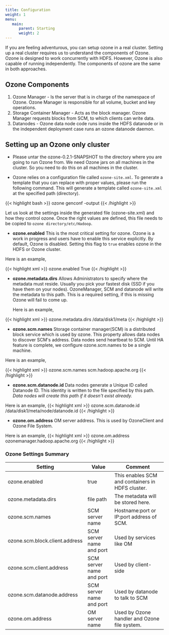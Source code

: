 ```yaml
---
title: Configuration
weight: 1
menu:
   main:
      parent: Starting
      weight: 2
---
```

<!---
  Licensed under the Apache License, Version 2.0 (the "License");
  you may not use this file except in compliance with the License.
  You may obtain a copy of the License at

   http://www.apache.org/licenses/LICENSE-2.0

  Unless required by applicable law or agreed to in writing, software
  distributed under the License is distributed on an "AS IS" BASIS,
  WITHOUT WARRANTIES OR CONDITIONS OF ANY KIND, either express or implied.
  See the License for the specific language governing permissions and
  limitations under the License. See accompanying LICENSE file.
-->




If you are feeling adventurous, you can setup ozone in a real cluster.
Setting up a real cluster requires us to understand the components of Ozone.
Ozone is designed to work concurrently with HDFS. However, Ozone is also
capable of running independently. The components of ozone are the same in both approaches.

## Ozone Components

1. Ozone Manager - Is the server that is in charge of the namespace of Ozone. Ozone Manager is responsible for all volume, bucket and key operations.
2. Storage Container Manager - Acts as the block manager. Ozone Manager
requests blocks from SCM, to which clients can write data.
3. Datanodes - Ozone data node code runs inside the HDFS datanode or in the independent deployment case runs an ozone datanode daemon.




## Setting up an Ozone only cluster

* Please untar the  ozone-0.2.1-SNAPSHOT to the directory where you are going
to run Ozone from. We need Ozone jars on all machines in the cluster. So you
need to do this on all machines in the cluster.

* Ozone relies on a configuration file called ```ozone-site.xml```. To
generate a template that you can replace with proper values, please run the
following command. This will generate a template called ```ozone-site.xml``` at
the specified path (directory).

{{< highlight bash >}}
ozone genconf -output <path>
{{< /highlight >}}

Let us look at the settings inside the generated file (ozone-site.xml)  and
how they control ozone. Once the right values are defined, this file
needs to be copied to ```ozone directory/etc/Hadoop```.


* **ozone.enabled** This is the most critical setting for ozone.
Ozone is a work in progress and users have to enable this service explicitly.
By default, Ozone is disabled. Setting this flag to `true` enables ozone in the
HDFS or Ozone cluster.

Here is an example,

{{< highlight xml >}}
    <property>
       <name>ozone.enabled</name>
       <value>True</value>
    </property>
{{< /highlight >}}

* **ozone.metadata.dirs** Allows Administrators to specify where the
 metadata must reside. Usually you pick your fastest disk (SSD if
 you have them on your nodes). OzoneManager, SCM and datanode will  write the
 metadata to this path. This is a required setting, if this is missing Ozone
 will fail to come up.

  Here is an example,

{{< highlight xml >}}
   <property>
      <name>ozone.metadata.dirs</name>
      <value>/data/disk1/meta</value>
   </property>
{{< /highlight >}}

*  **ozone.scm.names**  Storage container manager(SCM) is a distributed block
  service which is used by ozone. This property allows data nodes to discover
   SCM's address. Data nodes send heartbeat to SCM.
   Until HA  feature is  complete, we configure ozone.scm.names to be a
   single machine.

  Here is an example,

  {{< highlight xml >}}
      <property>
        <name>ozone.scm.names</name>
        <value>scm.hadoop.apache.org</value>
      </property>
  {{< /highlight >}}

 * **ozone.scm.datanode.id** Data nodes generate a Unique ID called Datanode
 ID. This identity is written to the file specified by this path. *Data nodes
  will create this path if it doesn't exist already.*

Here is an  example,
{{< highlight xml >}}
   <property>
      <name>ozone.scm.datanode.id</name>
      <value>/data/disk1/meta/node/datanode.id</value>
   </property>
{{< /highlight >}}

* **ozone.om.address** OM server address. This is used by OzoneClient and
Ozone File System.

Here is an  example,
{{< highlight xml >}}
    <property>
       <name>ozone.om.address</name>
       <value>ozonemanager.hadoop.apache.org</value>
    </property>
{{< /highlight >}}


### Ozone Settings Summary

| Setting                        | Value                        | Comment |
|--------------------------------|------------------------------|------------------------------------------------------------------|
| ozone.enabled                  | true                         | This enables SCM and  containers in HDFS cluster.                |
| ozone.metadata.dirs            | file path                    | The metadata will be stored here.                                |
| ozone.scm.names                | SCM server name              | Hostname:port or IP:port address of SCM.                      |
| ozone.scm.block.client.address | SCM server name and port     | Used by services like OM                                         |
| ozone.scm.client.address       | SCM server name and port     | Used by client-side                                              |
| ozone.scm.datanode.address     | SCM server name and port     | Used by datanode to talk to SCM                                  |
| ozone.om.address               | OM server name               | Used by Ozone handler and Ozone file system.                     |
